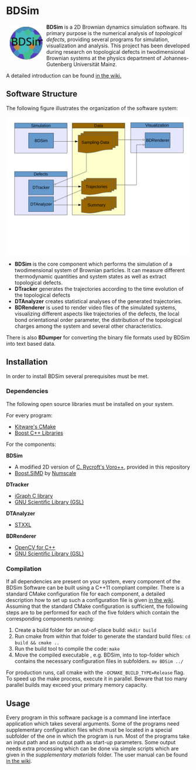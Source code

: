 # BDSim

<img src="Logo.svg" width="90" align="left" hspace="10" vspace="8" alt="Logo"/>

**BDSim** is a 2D Brownian dynamics simulation software. Its primary purpose is the numerical analysis of *topological defects*, providing several programs for simulation, visualization and analysis. This project has been developed during research on topological defects in twodimensional Brownian systems at the physics department of Johannes-Gutenberg Universität Mainz.

A detailed introduction can be found [in the wiki.](https://github.com/LarsHadidi/BDSim/wiki)

## Software Structure

The following figure illustrates the organization of the software system:

<img src="SoftwareArchitecture.svg" width="600" alt="Software Structure"/>

- **BDSim** is the core component which performs the simulation of a twodimensional system of Brownian particles. It can measure different thermodynamic quantities and system states as well as extract topological defects.
- **DTracker** generates the trajectories according to the time evolution of the topological defects
- **DTAnalyzer** creates statistical analyses of the generated trajectories.
- **BDRenderer** is used to render video files of the simulated systems, visualizing different aspects like trajectories of the defects, the local bond orientational order parameter, the distribution of the topological charges among the system and several other characteristics.

There is also **BDumper** for converting the binary file formats used by BDSim into text based data.

## Installation

In order to install BDSim several prerequisites must be met.

### Dependencies

The following open source libraries must be installed on your system.

For every program:
- [Kitware's CMake](https://cmake.org/)
- [Boost C++ Libraries](http://www.boost.org/)

For the components:

**BDSim**
- A modified 2D version of [C. Rycroft's Voro++](http://math.lbl.gov/voro++/), provided in this repository
- [Boost.SIMD](https://github.com/NumScale/boost.simd) by [Numscale](https://www.numscale.com)

**DTracker**
- [iGraph C library](http://igraph.org/c/)
- [GNU Scientific Library (GSL)](http://www.gnu.org/software/gsl/)

**DTAnalyzer**
- [STXXL](http://stxxl.sourceforge.net/)

**BDRenderer**
- [OpenCV for C++](http://opencv.org/)
- [GNU Scientific Library (GSL)](http://www.gnu.org/software/gsl/)

### Compilation

If all dependencies are present on your system, every component of the BDSim Software can be built using a C++11 compliant compiler. There is a standard CMake configuration file for each component, a detailed description how to set up such a configuration file is given [in the wiki](https://github.com/LarsHadidi/BDSim/wiki).
Assuming that the standard CMake configuration is sufficient, the following steps are to be performed for each of the five folders which contain the corresponding  components  running:

1. Create a build folder for an out-of-place build: `mkdir build`
2. Run cmake from within that folder to generate the standard build files: `cd build && cmake ..`
3. Run the build tool to compile the code: `make`
4. Move the compiled executable , e.g. BDSim, into to top-folder which contains the necessary configuration files in subfolders. `mv BDSim ../`

For production runs, call cmake with the `-DCMAKE_BUILD_TYPE=Release` flag. To speed up the make process, execute it in parallel. Beware that too many parallel builds may exceed your primary memory capacity.

## Usage

Every program in this software package is a command line interface application which takes several arguments. Some of the programs need supplementary configuration files which must be located in a special subfolder of the one in which the program is run. Most of the programs take an input path and an output path as start-up parameters. Some output needs extra processing which can be done via simple scripts which are given in the *supplementary materials* folder. The user manual can be found [in the wiki](https://github.com/LarsHadidi/BDSim/wiki).
